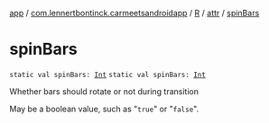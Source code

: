 [app](../../../index.md) / [com.lennertbontinck.carmeetsandroidapp](../../index.md) / [R](../index.md) / [attr](index.md) / [spinBars](./spin-bars.md)

# spinBars

`static val spinBars: `[`Int`](https://kotlinlang.org/api/latest/jvm/stdlib/kotlin/-int/index.html)
`static val spinBars: `[`Int`](https://kotlinlang.org/api/latest/jvm/stdlib/kotlin/-int/index.html)

Whether bars should rotate or not during transition

May be a boolean value, such as "`true`" or "`false`".

